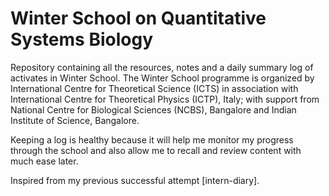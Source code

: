 # Winter School on Quantitative Systems Biology

Repository containing all the resources, notes and a daily summary log of
activates in Winter School. The Winter School programme is organized by
International Centre for Theoretical Science (ICTS) in association with
International Centre for Theoretical Physics (ICTP), Italy; with support from
National Centre for Biological Sciences (NCBS), Bangalore and Indian Institute
of Science, Bangalore.


Keeping a log is healthy because it will help me monitor my progress through the
school and also allow me to recall and review content with much ease later.


Inspired from my previous successful attempt [intern-diary].

